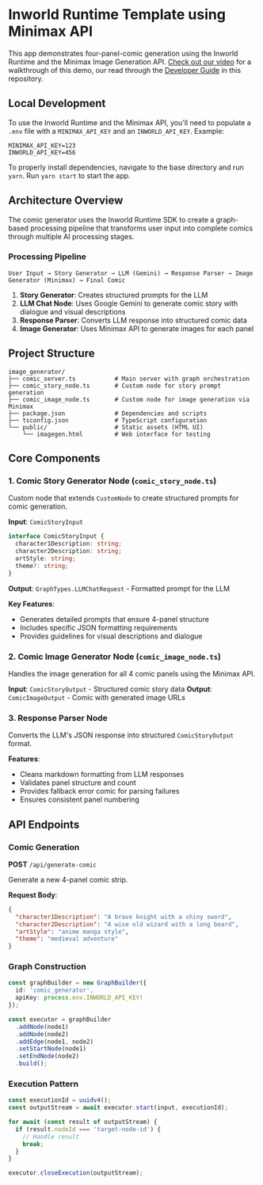 # Inworld Runtime Template using Minimax API

This app demonstrates four-panel-comic generation using the Inworld Runtime and the Minimax Image Generation API. [Check out our video](https://www.youtube.com/watch?v=QJufvjcC85c) for a walkthrough of this demo, our read through the [Developer Guide](https://github.com/inworld-ai/runtime-comic-generator/blob/main/DEVELOPER_GUIDE.md) in this repository.

## Local Development
To use the Inworld Runtime and the Minimax API, you'll need to populate a `.env` file with a `MINIMAX_API_KEY` and an `INWORLD_API_KEY`. Example:

```
MINIMAX_API_KEY=123
INWORLD_API_KEY=456
```

To properly install dependencies, navigate to the base directory and run `yarn`. Run `yarn start` to start the app.

## Architecture Overview

The comic generator uses the Inworld Runtime SDK to create a graph-based processing pipeline that transforms user input into complete comics through multiple AI processing stages.

### Processing Pipeline

```
User Input → Story Generator → LLM (Gemini) → Response Parser → Image Generator (Minimax) → Final Comic
```

1. **Story Generator**: Creates structured prompts for the LLM
2. **LLM Chat Node**: Uses Google Gemini to generate comic story with dialogue and visual descriptions
3. **Response Parser**: Converts LLM response into structured comic data
4. **Image Generator**: Uses Minimax API to generate images for each panel

## Project Structure

```
image_generator/
├── comic_server.ts           # Main server with graph orchestration
├── comic_story_node.ts       # Custom node for story prompt generation
├── comic_image_node.ts       # Custom node for image generation via Minimax
├── package.json              # Dependencies and scripts
├── tsconfig.json             # TypeScript configuration
└── public/                   # Static assets (HTML UI)
    └── imagegen.html         # Web interface for testing
```

## Core Components

### 1. Comic Story Generator Node (`comic_story_node.ts`)

Custom node that extends `CustomNode` to create structured prompts for comic generation.

**Input**: `ComicStoryInput`
```typescript
interface ComicStoryInput {
  character1Description: string;
  character2Description: string;
  artStyle: string;
  theme?: string;
}
```

**Output**: `GraphTypes.LLMChatRequest` - Formatted prompt for the LLM

**Key Features**:
- Generates detailed prompts that ensure 4-panel structure
- Includes specific JSON formatting requirements
- Provides guidelines for visual descriptions and dialogue

### 2. Comic Image Generator Node (`comic_image_node.ts`)

Handles the image generation for all 4 comic panels using the Minimax API.

**Input**: `ComicStoryOutput` - Structured comic story data
**Output**: `ComicImageOutput` - Comic with generated image URLs

### 3. Response Parser Node

Converts the LLM's JSON response into structured `ComicStoryOutput` format.

**Features**:
- Cleans markdown formatting from LLM responses
- Validates panel structure and count
- Provides fallback error comic for parsing failures
- Ensures consistent panel numbering

## API Endpoints

### Comic Generation

**POST** `/api/generate-comic`

Generate a new 4-panel comic strip.

**Request Body**:
```json
{
  "character1Description": "A brave knight with a shiny sword",
  "character2Description": "A wise old wizard with a long beard", 
  "artStyle": "anime manga style",
  "theme": "medieval adventure"
}
```

### Graph Construction
```typescript
const graphBuilder = new GraphBuilder({ 
  id: 'comic_generator',
  apiKey: process.env.INWORLD_API_KEY!
});

const executor = graphBuilder
  .addNode(node1)
  .addNode(node2)
  .addEdge(node1, node2)
  .setStartNode(node1)
  .setEndNode(node2)
  .build();
```

### Execution Pattern
```typescript
const executionId = uuidv4();
const outputStream = await executor.start(input, executionId);

for await (const result of outputStream) {
  if (result.nodeId === 'target-node-id') {
    // Handle result
    break;
  }
}

executor.closeExecution(outputStream);
```
